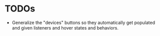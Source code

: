 # TODOs
- Generalize the "devices" buttons so they automatically get populated and given listeners and hover states and behaviors.